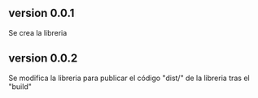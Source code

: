 ## version 0.0.1 
Se crea la libreria

## version 0.0.2
Se modifica la libreria para publicar el código "dist/" de la libreria tras el "build" 

